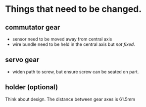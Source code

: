 # Things that need to be changed.

## commutator gear
+ sensor need to be moved away from central axis
+ wire bundle need to be held in the central axis but _not fixed_.

## servo gear
+ widen path to screw, but ensure screw can be seated on part.

## holder (optional)
Think about design. The distance between gear axes is 61.5mm 
